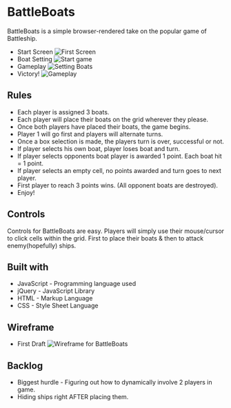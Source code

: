 # BattleBoats

BattleBoats is a simple browser-rendered take on the popular game of Battleship. 

* Start Screen
![First Screen](https://i.imgur.com/FuvfHYo.png)
* Boat Setting
![Start game](https://i.imgur.com/cFczqeO.png)
* Gameplay
![Setting Boats](https://i.imgur.com/VN5dcwT.png)
* Victory!
![Gameplay](https://i.imgur.com/lHLTM8f.png)

## Rules

- Each player is assigned 3 boats.
- Each player will place their boats on the grid wherever they please.
- Once both players have placed their boats, the game begins.
- Player 1 will go first and players will alternate turns.
- Once a box selection is made, the players turn is over, successful or not.
- If player selects his own boat, player loses boat and turn.
- If player selects opponents boat player is awarded 1 point. Each boat hit = 1 point.
- If player selects an empty cell, no points awarded and turn goes to next player.
- First player to reach 3 points wins. (All opponent boats are destroyed).
- Enjoy!

## Controls

Controls for BattleBoats are easy. Players will simply use their mouse/cursor to click cells within the grid. First to place their boats & then to attack enemy(hopefully) ships.

## Built with

- JavaScript - Programming language used
- jQuery - JavaScript Library
- HTML - Markup Language
- CSS - Style Sheet Language

## Wireframe

* First Draft 
![Wireframe for BattleBoats](https://i.imgur.com/UDqEjZG.png)

## Backlog

- Biggest hurdle - Figuring out how to dynamically involve 2 players in game.
- Hiding ships right AFTER placing them.